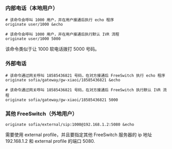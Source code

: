 ### 内部电话（本地用户）

```
# 该命令会呼叫 1000 用户，并在用户接通后执行 echo 程序
originate user/1000 &echo

# 该命令会呼叫 1000 用户，并在用户接通后执行默认 IVR 流程
originate user/1000 5000
```

该命令类似于让 1000 软电话拨打 5000 号码。

### 外部电话

```
# 该命令通过网关呼叫 18585436821 号码，在对方接通后 FreeSwitch 执行 echo 程序
originate sofia/gateway/gw-xiaoi/18585436821 &echo

# 该命令通过网关呼叫 18585436821 号码，在对方接通后 FreeSwitch 执行默认 IVR 流程
originate sofia/gateway/gw-xiaoi/18585436821 5000
```

### 其他 FreeSwitch（外地用户）

```
originate sofia/external/sip:1000@192.168.1.2:5080 &echo
```

需要使用 external profile，并且要指定其他 FreeSwitch 服务器的 ip 地址 192.168.1.2 和 external profile 的端口 5080.

